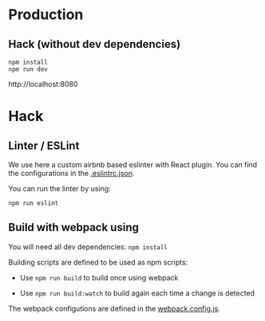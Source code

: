 # Production

## Hack (without dev dependencies)

```shell
npm install
npm run dev
```

http://localhost:8080

# Hack

## Linter / ESLint
We use here a custom airbnb based eslinter with React plugin. You can find the configurations in the [.eslintrc.json](./eslintrc.json).

You can run the linter by using:
```shell
npm run eslint
```

## Build with webpack using

You will need all dev dependencies: ```npm install```

Building scripts are defined to be used as npm scripts:

* Use ```npm run build``` to build once using webpack

* Use ```npm run build:watch``` to build again each time a change is detected

The webpack configutions are defined in the [webpack.config.js](./webpack.config.js).
